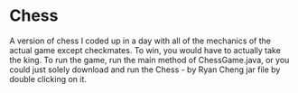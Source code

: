 # Chess
A version of chess I coded up in a day with all of the mechanics of the actual game except checkmates. To win, you would have to actually take the king.
To run the game, run the main method of ChessGame.java, or you could just solely download and run the Chess - by Ryan Cheng jar file by double clicking on it.
